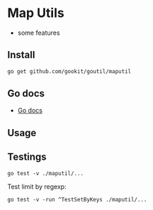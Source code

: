 # Map Utils

- some features

## Install

```bash
go get github.com/gookit/goutil/maputil
```

## Go docs

- [Go docs](https://pkg.go.dev/github.com/gookit/goutil/maputil)

## Usage


## Testings

```shell
go test -v ./maputil/...
```

Test limit by regexp:

```shell
go test -v -run ^TestSetByKeys ./maputil/...
```
